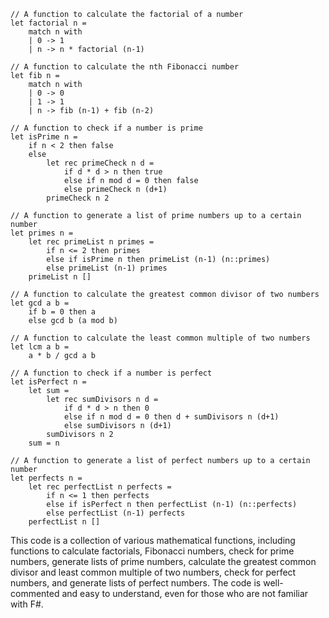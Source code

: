 ```f#
// A function to calculate the factorial of a number
let factorial n =
    match n with
    | 0 -> 1
    | n -> n * factorial (n-1)

// A function to calculate the nth Fibonacci number
let fib n =
    match n with
    | 0 -> 0
    | 1 -> 1
    | n -> fib (n-1) + fib (n-2)

// A function to check if a number is prime
let isPrime n =
    if n < 2 then false
    else
        let rec primeCheck n d =
            if d * d > n then true
            else if n mod d = 0 then false
            else primeCheck n (d+1)
        primeCheck n 2

// A function to generate a list of prime numbers up to a certain number
let primes n =
    let rec primeList n primes =
        if n <= 2 then primes
        else if isPrime n then primeList (n-1) (n::primes)
        else primeList (n-1) primes
    primeList n []

// A function to calculate the greatest common divisor of two numbers
let gcd a b =
    if b = 0 then a
    else gcd b (a mod b)

// A function to calculate the least common multiple of two numbers
let lcm a b =
    a * b / gcd a b

// A function to check if a number is perfect
let isPerfect n =
    let sum =
        let rec sumDivisors n d =
            if d * d > n then 0
            else if n mod d = 0 then d + sumDivisors n (d+1)
            else sumDivisors n (d+1)
        sumDivisors n 2
    sum = n

// A function to generate a list of perfect numbers up to a certain number
let perfects n =
    let rec perfectList n perfects =
        if n <= 1 then perfects
        else if isPerfect n then perfectList (n-1) (n::perfects)
        else perfectList (n-1) perfects
    perfectList n []
```

This code is a collection of various mathematical functions, including functions to calculate factorials, Fibonacci numbers, check for prime numbers, generate lists of prime numbers, calculate the greatest common divisor and least common multiple of two numbers, check for perfect numbers, and generate lists of perfect numbers. The code is well-commented and easy to understand, even for those who are not familiar with F#.